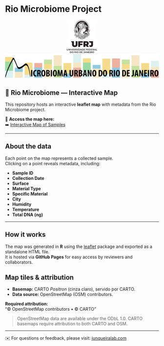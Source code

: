# Rio Microbiome Project

<p align="center">
  <img src="figures/ufrj.png" width="100">
  <img src="figures/micro_urb_rj.png" width="700">
</p>



## 🧬 Rio Microbiome — Interactive Map

This repository hosts an interactive **leaflet map** with metadata from the Rio Microbiome project.  

📍 **Access the map here:**  
➡️ [Interactive Map of Samples](https://JunqueiraLab.github.io/rio_microbiome/map_all_samples.html)

---

## About the data
Each point on the map represents a collected sample.  
Clicking on a point reveals metadata, including:

- **Sample ID**  
- **Collection Date**  
- **Surface**  
- **Material Type**  
- **Specific Material**  
- **City**  
- **Humidity**  
- **Temperature**  
- **Total DNA (ng)**  

---

## How it works
The map was generated in **R** using the [leaflet](https://rstudio.github.io/leaflet/) package and exported as a standalone HTML file.  
It is hosted via **GitHub Pages** for easy access by reviewers and collaborators.

## Map tiles & attribution

- **Basemap:** CARTO *Positron* (cinza claro), servido por CARTO.
- **Data source:** OpenStreetMap (OSM) contributors.

**Required attribution:**  
“© OpenStreetMap contributors • © CARTO”

> OpenStreetMap data are available under the ODbL 1.0. CARTO basemaps require attribution to both CARTO and OSM.


---

✉️ For questions or feedback, please visit: [junqueiralab.com](https://junqueiralab.com)
